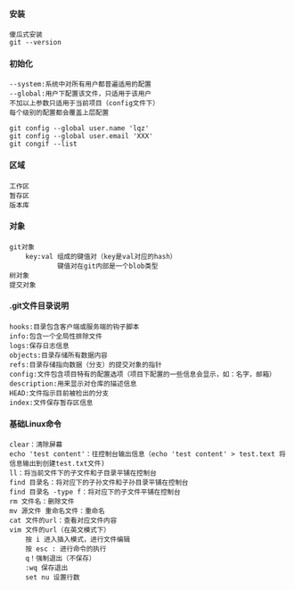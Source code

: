 #### 安装
    傻瓜式安装
    git --version

#### 初始化
    --system:系统中对所有用户都普遍适用的配置
    --global:用户下配置该文件，只适用于该用户
    不加以上参数只适用于当前项目（config文件下）
    每个级别的配置都会覆盖上层配置
    
    git config --global user.name 'lqz'
    git config --global user.email 'XXX'
    git congif --list

#### 区域
    工作区
    暂存区
    版本库

#### 对象
    git对象
        key:val 组成的键值对（key是val对应的hash）
                键值对在git内部是一个blob类型
    树对象
    提交对象

#### .git文件目录说明
    hooks:目录包含客户端或服务端的钩子脚本
    info:包含一个全局性排除文件
    logs:保存日志信息
    objects:目录存储所有数据内容
    refs:目录存储指向数据（分支）的提交对象的指针
    config:文件包含项目特有的配置选项（项目下配置的一些信息会显示，如：名字，邮箱）
    description:用来显示对仓库的描述信息
    HEAD:文件指示目前被检出的分支
    index:文件保存暂存区信息

#### 基础Linux命令
    clear：清除屏幕
    echo 'test content'：往控制台输出信息（echo 'test content' > test.text 将信息输出到创建test.txt文件)
    ll：将当前文件下的子文件和子目录平铺在控制台
    find 目录名：将对应下的子孙文件和子孙目录平铺在控制台
    find 目录名 -type f：将对应下的子文件平铺在控制台
    rm 文件名：删除文件
    mv 源文件 重命名文件：重命名
    cat 文件的url：查看对应文件内容
    vim 文件的url（在英文模式下）
        按 i 进入插入模式，进行文件编辑
        按 esc : 进行命令的执行
        q！强制退出（不保存）
        :wq 保存退出
        set nu 设置行数

